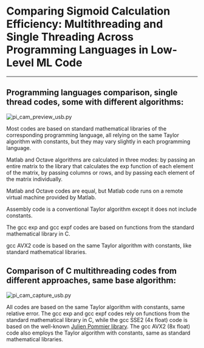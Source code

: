 # Comparing Sigmoid Calculation Efficiency: Multithreading and Single Threading Across Programming Languages in Low-Level ML Code
---

## Programming languages comparison, single thread codes, some with different algorithms:

![pi_cam_preview_usb.py](https://github.com/antor44/sigmoid-comparison/blob/main/Test_ML_algorithm.jpg)

Most codes are based on standard mathematical libraries of the corresponding programming language, all relying on the same Taylor algorithm with constants, but they may vary slightly in each programming language.

Matlab and Octave algorithms are calculated in three modes: by passing an entire matrix to the library that calculates the exp function of each element of the matrix, by passing columns or rows, and by passing each element of the matrix individually.

Matlab and Octave codes are equal, but Matlab code runs on a remote virtual machine provided by Matlab.

Assembly code is a conventional Taylor algorithm except it does not include constants.

The gcc exp and gcc expf codes are based on functions from the standard mathematical library in C.

gcc AVX2 code is based on the same Taylor algorithm with constants, like standard mathematical libraries.


## Comparison of C multithreading codes from different approaches, same base algorithm:

![pi_cam_capture_usb.py](https://github.com/antor44/sigmoid-comparison/blob/main/exp_test3.jpg)

All codes are based on the same Taylor algorithm with constants, same relative error. The gcc exp and gcc expf codes rely on functions from the standard mathematical library in C, while the gcc SSE2 (4x float) code is based on the well-known [Julien Pommier library](http://gruntthepeon.free.fr/ssemath/). The gcc AVX2 (8x float) code also employs the Taylor algorithm with constants, same as standard mathematical libraries.
